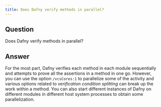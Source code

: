 ```yaml
---
title: Does Dafny verify methods in parallel?
---
```


## Question

Does Dafny verify methods in parallel?

## Answer

For the most part, Dafny verifies each method in each module sequentially
and attempts to prove all the assertions in a method in one go.
However, you can use the option `/vcsCores:1` to parallelize some of the activity
and various options related to _verification condition splitting_ can break up the work
within a method. You can also start different instances of Dafny on different modules
in different host system processes to obtain some parallelization.


